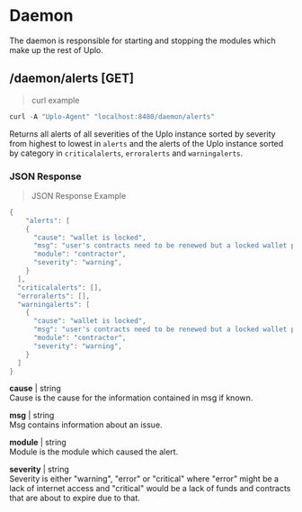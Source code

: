 # Daemon

The daemon is responsible for starting and stopping the modules which make up
the rest of Uplo.

## /daemon/alerts [GET]
> curl example

```go
curl -A "Uplo-Agent" "localhost:8480/daemon/alerts"
```

Returns all alerts of all severities of the Uplo instance sorted by severity from highest to lowest in `alerts` and the alerts of the Uplo instance sorted by category in `criticalalerts`, `erroralerts` and `warningalerts`.

### JSON Response
> JSON Response Example

```go
{
    "alerts": [
    {
      "cause": "wallet is locked",
      "msg": "user's contracts need to be renewed but a locked wallet prevents renewal",
      "module": "contractor",
      "severity": "warning",
    }
  ],
  "criticalalerts": [],
  "erroralerts": [],
  "warningalerts": [
    {
      "cause": "wallet is locked",
      "msg": "user's contracts need to be renewed but a locked wallet prevents renewal",
      "module": "contractor",
      "severity": "warning",
    }
  ]
}
```
**cause** | string  
Cause is the cause for the information contained in msg if known.

**msg** | string  
Msg contains information about an issue.

**module** | string  
Module is the module which caused the alert.

**severity** | string  
Severity is either "warning", "error" or "critical" where "error" might be a
lack of internet access and "critical" would be a lack of funds and contracts
that are about to expire due to that.
